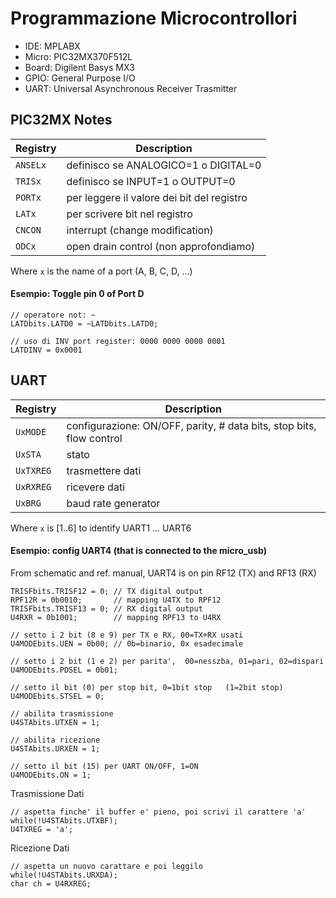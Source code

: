 # Programmazione Microcontrollori

* IDE: MPLABX
* Micro: PIC32MX370F512L
* Board: Digilent Basys MX3
* GPIO:	General Purpose I/O
* UART:	Universal Asynchronous Receiver Trasmitter


## PIC32MX Notes

| Registry | Description |
| -------- | ----------- |
| `ANSELx` | definisco se ANALOGICO=1 o DIGITAL=0 |
| `TRISx`  | definisco se INPUT=1 o OUTPUT=0 | 
| `PORTx`  | per leggere il valore dei bit del registro |
| `LATx`   | per scrivere bit nel registro |
| `CNCON`  | interrupt (change modification) |
| `ODCx`   | open drain control (non approfondiamo) |

Where `x` is the name of a port (A, B, C, D, ...)

#### Esempio: Toggle pin 0 of Port D
```
// operatore not: ~
LATDbits.LATD0 = ~LATDbits.LATD0; 

// uso di INV port register: 0000 0000 0000 0001
LATDINV = 0x0001
```

## UART
| Registry | Description |
| -------- | ----------- |
| `UxMODE` | configurazione: ON/OFF, parity, # data bits, stop bits, flow control |
| `UxSTA`  | stato | 
| `UxTXREG` | trasmettere dati |
| `UxRXREG` | ricevere dati |
| `UxBRG`  | baud rate generator |

Where `x` is [1..6] to identify UART1 ... UART6

#### Esempio: config UART4 (that is connected to the micro_usb)
From schematic and ref. manual, UART4 is on pin RF12 (TX) and RF13 (RX)
```
TRISFbits.TRISF12 = 0; // TX digital output
RPF12R = 0b0010;       // mapping U4TX to RPF12
TRISFbits.TRISF13 = 0; // RX digital output
U4RXR = 0b1001;        // mapping RPF13 to U4RX

// setto i 2 bit (8 e 9) per TX e RX, 00=TX+RX usati
U4MODEbits.UEN = 0b00; // 0b=binario, 0x esadecimale

// setto i 2 bit (1 e 2) per parita',  00=nesszba, 01=pari, 02=dispari
U4MODEbits.PDSEL = 0b01; 

// setto il bit (0) per stop bit, 0=1bit stop   (1=2bit stop)
U4MODEbits.STSEL = 0; 

// abilita trasmissione
U4STAbits.UTXEN = 1;    

// abilita ricezione
U4STAbits.URXEN = 1;    

// setto il bit (15) per UART ON/OFF, 1=ON
U4MODEbits.ON = 1;
```

Trasmissione Dati
```
// aspetta finche' il buffer e' pieno, poi scrivi il carattere 'a'
while(!U4STAbits.UTXBF);
U4TXREG = 'a';
```

Ricezione Dati
```
// aspetta un nuovo carattare e poi leggilo
while(!U4STAbits.URXDA);
char ch = U4RXREG;

```

